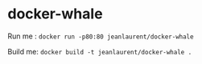 # docker-whale

Run me : `docker run -p80:80 jeanlaurent/docker-whale`


Build me: `docker build -t jeanlaurent/docker-whale .`
